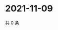 # 2021-11-09

共 0 条

<!-- BEGIN WEIBO -->
<!-- 最后更新时间 Tue Nov 09 2021 18:20:32 GMT+0800 (China Standard Time) -->

<!-- END WEIBO -->
